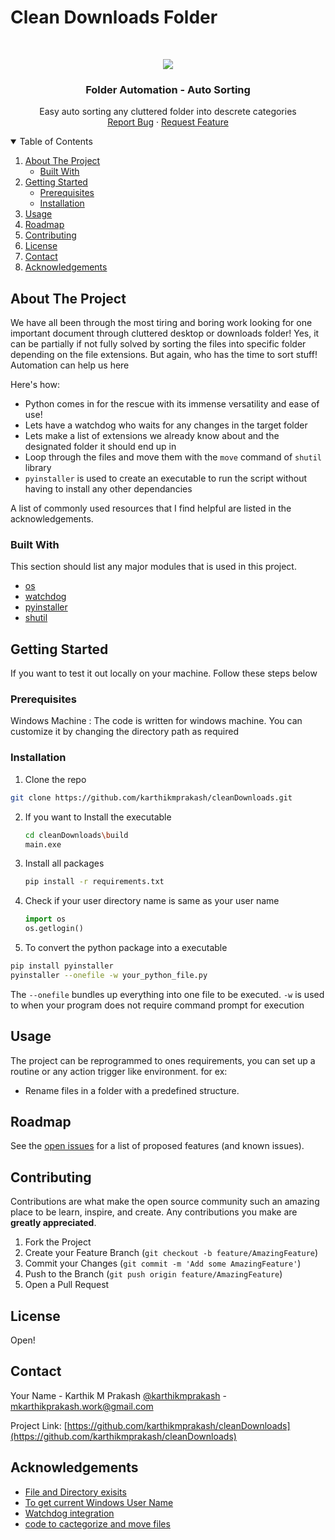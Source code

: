 # Clean Downloads Folder

<!-- PROJECT SHIELDS -->
<!--
*** I'm using markdown "reference style" links for readability.
*** Reference links are enclosed in brackets [ ] instead of parentheses ( ).
*** See the bottom of this document for the declaration of the reference variables
*** for contributors-url, forks-url, etc. This is an optional, concise syntax you may use.
*** https://www.markdownguide.org/basic-syntax/#reference-style-links
-->



<!-- PROJECT LOGO -->
<br />
<p align="center">
  <a href="https://github.com/karthikmprakash/cleanDownloads">
    <img src="https://img.icons8.com/color/96/000000/folder-invoices--v1.png"/>
  </a>

  <h3 align="center">Folder Automation - Auto Sorting</h3>

  <p align="center">
    Easy auto sorting any cluttered folder into descrete categories 
    <br />
    <a href="https://github.com/karthikmprakash/cleanDownloads/issues">Report Bug</a>
    ·
    <a href="https://github.com/karthikmprakash/cleanDownloads/issues">Request Feature</a>
  </p>
</p>



<!-- TABLE OF CONTENTS -->
<details open="open">
  <summary>Table of Contents</summary>
  <ol>
    <li>
      <a href="#about-the-project">About The Project</a>
      <ul>
        <li><a href="#built-with">Built With</a></li>
      </ul>
    </li>
    <li>
      <a href="#getting-started">Getting Started</a>
      <ul>
        <li><a href="#prerequisites">Prerequisites</a></li>
        <li><a href="#installation">Installation</a></li>
      </ul>
    </li>
    <li><a href="#usage">Usage</a></li>
    <li><a href="#roadmap">Roadmap</a></li>
    <li><a href="#contributing">Contributing</a></li>
    <li><a href="#license">License</a></li>
    <li><a href="#contact">Contact</a></li>
    <li><a href="#acknowledgements">Acknowledgements</a></li>
  </ol>
</details>



<!-- ABOUT THE PROJECT -->
## About The Project


We have all been through the most tiring and boring work looking for one important document through cluttered desktop or downloads folder! 
Yes, it can be partially if not fully solved by sorting the files into specific folder depending on the file extensions. But again, who has the time to sort stuff! Automation can help us here

Here's how:
* Python comes in for the rescue with its immense versatility and ease of use!
* Lets have a watchdog who waits for any changes in the target folder 
* Lets make a list of extensions we already know about and the designated folder it should end up in
* Loop through the files and move them with the `move` command of `shutil` library
* `pyinstaller` is used to create an executable to run the script without having to install any other dependancies 

A list of commonly used resources that I find helpful are listed in the acknowledgements.

### Built With

This section should list any major modules that is used in this project.
* [os](https://docs.python.org/3/library/os.html)
* [watchdog](https://pypi.org/project/watchdog/)
* [pyinstaller](https://pyinstaller.readthedocs.io/en/stable/)
* [shutil](https://docs.python.org/3/library/shutil.html)


<!-- GETTING STARTED -->
## Getting Started

If you want to test it out locally on your machine. Follow these steps below

### Prerequisites

Windows Machine : The code is written for windows machine. You can customize it by changing the directory path as required

### Installation

1.  Clone the repo
   ```sh
   git clone https://github.com/karthikmprakash/cleanDownloads.git
   ```
2. If you want to Install the executable
   ```sh
   cd cleanDownloads\build
   main.exe
   ```
3. Install all packages
   ```sh
   pip install -r requirements.txt
   ```
4. Check if your user directory name is same as your user name
   ```python
   import os
   os.getlogin()
   ```
5. To convert the python package into a executable 
  ```sh
  pip install pyinstaller
  pyinstaller --onefile -w your_python_file.py
  ```
  The ```--onefile``` bundles up everything into one file to be executed. ``` -w ``` is used to when your program does not require command prompt for execution


<!-- USAGE EXAMPLES -->
## Usage

The project can be reprogrammed to ones requirements, you can set up a routine or any action trigger like environment. for ex: 
* Rename files in a folder with a predefined structure. 
  



<!-- ROADMAP -->
## Roadmap

See the [open issues](https://github.com/karthikmprakash/cleanDownloads/issues) for a list of proposed features (and known issues).



<!-- CONTRIBUTING -->
## Contributing

Contributions are what make the open source community such an amazing place to be learn, inspire, and create. Any contributions you make are **greatly appreciated**.

1. Fork the Project
2. Create your Feature Branch (`git checkout -b feature/AmazingFeature`)
3. Commit your Changes (`git commit -m 'Add some AmazingFeature'`)
4. Push to the Branch (`git push origin feature/AmazingFeature`)
5. Open a Pull Request



<!-- LICENSE -->
## License

Open! 



<!-- CONTACT -->
## Contact

Your Name - Karthik M Prakash [@karthikmprakash](https://twitter.com/your_username) - mkarthikprakash.work@gmail.com

Project Link: [https://github.com/karthikmprakash/cleanDownloads](https://github.com/karthikmprakash/cleanDownloads)



<!-- ACKNOWLEDGEMENTS -->
## Acknowledgements
* [File and Directory exisits](https://stackoverflow.com/questions/45113304/if-file-and-directory-exists)
* [To get current Windows User Name](https://stackoverflow.com/questions/13654122/how-to-make-python-get-the-username-in-windows-and-then-implement-it-in-a-script)
* [Watchdog integration](https://stackoverflow.com/questions/23479511/running-a-python-script-when-a-new-file-is-created)
* [code to cactegorize and move files](https://medium.com/swlh/automation-python-organizing-files-5d2b6b933402)

<!-- MARKDOWN LINKS & IMAGES -->
<!-- https://www.markdownguide.org/basic-syntax/#reference-style-links -->
[contributors-shield]: https://img.shields.io/github/contributors/othneildrew/Best-README-Template.svg?style=for-the-badge
[contributors-url]: https://github.com/karthikmprakash/cleanDownloads/graphs/contributors
[forks-shield]: https://img.shields.io/github/forks/othneildrew/Best-README-Template.svg?style=for-the-badge
[forks-url]: https://github.com/karthikmprakash/cleanDownloads/network/members
[stars-shield]: https://img.shields.io/github/stars/othneildrew/Best-README-Template.svg?style=for-the-badge
[stars-url]: https://github.com/karthikmprakash/cleanDownloads/stargazers
[issues-shield]: https://img.shields.io/github/issues/othneildrew/Best-README-Template.svg?style=for-the-badge
[issues-url]: https://github.com/karthikmprakash/cleanDownloads/issues
[license-shield]: https://img.shields.io/github/license/othneildrew/Best-README-Template.svg?style=for-the-badge
[license-url]: https://github.com/karthikmprakash/cleanDownloads/blob/master/LICENSE.txt
[linkedin-shield]: https://img.shields.io/badge/-LinkedIn-black.svg?style=for-the-badge&logo=linkedin&colorB=555
[linkedin-url]: https://linkedin.com/in/othneildrew
[product-screenshot]: images/screenshot.png
